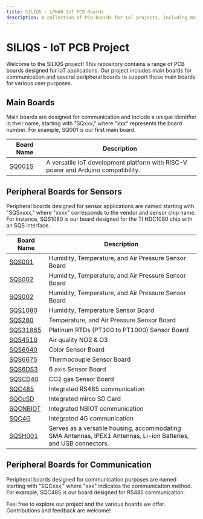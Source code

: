 ```yaml
---
title: SILIQS - LPWAN IoT PCB Boards
description: A collection of PCB boards for IoT projects, including main boards with communication capabilities and various peripheral boards.
---
```


# SILIQS - IoT PCB Project

Welcome to the SILIQS project! This repository contains a range of PCB boards designed for IoT applications. Our project includes main boards for communication and several peripheral boards to support these main boards for various user purposes.

## Main Boards

Main boards are designed for communication and include a unique identifier in their name, starting with "SQxxx," where "xxx" represents the board number. For example, SQ001 is our first main board.

| Board Name       | Description                                 |
| ---------------- | ------------------------------------------- |
| [SQ001S](sq001s.md) | A versatile IoT development platform with RISC-V power and Arduino compatibility. |

## Peripheral Boards for Sensors

Peripheral boards designed for sensor applications are named starting with "SQSxxxx," where "xxxx" corresponds to the vendor and sensor chip name. For instance, SQS1080 is our board designed for the TI HDC1080 chip with an SQS interface.

| Board Name       | Description                                 |
| ---------------- | ------------------------------------------- |
| [SQS001](./sqs001/sqs001.md) | Humidity, Temperature, and Air Pressure Sensor Board |
| [SQS002](./sqs002/sqs002.md) | Humidity, Temperature, and Air Pressure Sensor Board |
| [SQS002](./sqs003/sqs003.md) | Humidity, Temperature, and Air Pressure Sensor Board |
| [SQS1080](./sqs1080/sqs1080.md) | Humidity, Temperature Sensor Board |
| [SQS280](./sqs280/sqs280.md) | Temperature, and Air Pressure Sensor Board |
| [SQS31865](./sqs31865/sqs31865.md) | Platinum RTDs (PT100 to PT1000) Sensor Board |
| [SQS4510](./sqs4510/sqs4510.md) | Air quality NO2 & O3 |
| [SQS6040](./sqs6040/sqs6040.md) | Color Sensor Board |
| [SQS6675](./sqs6675/sqs6675.md) | Thermocouple Sensor Board |
| [SQS6DS3](./sqs6ds3/sqs6ds3.md) | 6 axis Sensor Board  |
| [SQSCD40](./sqscd40/sqscd40.md) | CO2 gas Sensor Board |
| [SQC485](./sqc485/sqc485.md) | Integrated RS485 communication |
| [SQCuSD](./sqcusd/sqcusd.md) | Integrated mirco SD Card |
| [SQCNBIOT](./sqcnbiot/sqcnbiot.md) | Integrated NBIOT communication |
| [SQC4G](./sqc4g/sqc4g.md) | Integrated 4G communication |
| [SQSH001](./sqsh001/sqsh001.md) | Serves as a versatile housing, accommodating SMA Antennas, IPEX1 Antennas, Li-ion Batteries, and USB connectors. |

## Peripheral Boards for Communication

Peripheral boards designed for communication purposes are named starting with "SQCxxx," where "xxx" indicates the communication method. For example, SQC485 is our board designed for RS485 communication.

Feel free to explore our project and the various boards we offer. Contributions and feedback are welcome!
